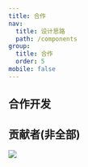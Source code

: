 ```yaml
---
title: 合作
nav:
  title: 设计思路
  path: /components
group:
  title: 合作
  order: 5
mobile: false
---
```


## 合作开发

## 贡献者(非全部)

<a href="https://github.com/MoTingYan/Silent-UI/graphs/contributors">
  <img src="https://contrib.rocks/image?repo=MoTingYan/Silent-UI" />
</a>
